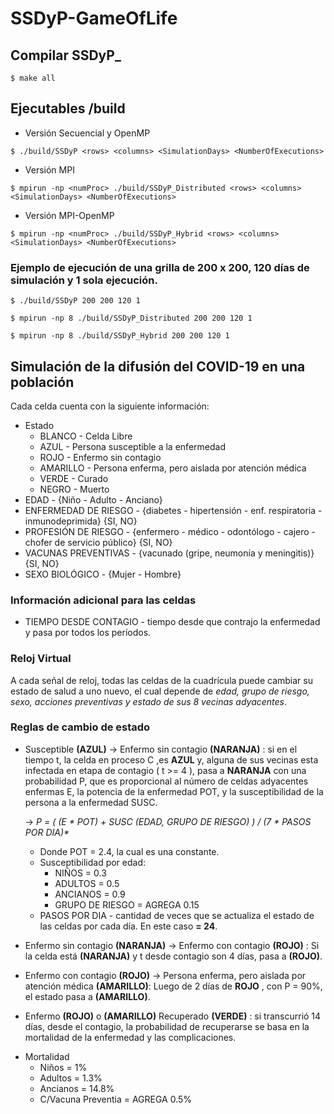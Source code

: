 # SSDyP-GameOfLife
## Compilar SSDyP_
    $ make all
## Ejecutables /build
   * Versión Secuencial y OpenMP
   
    $ ./build/SSDyP <rows> <columns> <SimulationDays> <NumberOfExecutions>
   * Versión MPI     
    
    $ mpirun -np <numProc> ./build/SSDyP_Distributed <rows> <columns> <SimulationDays> <NumberOfExecutions>
   * Versión MPI-OpenMP
    
    $ mpirun -np <numProc> ./build/SSDyP_Hybrid <rows> <columns> <SimulationDays> <NumberOfExecutions>
    
### Ejemplo de ejecución de una grilla de 200 x 200, 120 días de simulación y 1 sola ejecución.
    $ ./build/SSDyP 200 200 120 1
    
    $ mpirun -np 8 ./build/SSDyP_Distributed 200 200 120 1
    
    $ mpirun -np 8 ./build/SSDyP_Hybrid 200 200 120 1

## Simulación de la difusión del COVID-19 en una población

Cada celda cuenta con la siguiente información:
* Estado
  * BLANCO - Celda Libre
  * AZUL - Persona susceptible a la enfermedad
  * ROJO - Enfermo sin contagio
  * AMARILLO - Persona enferma, pero aislada por atención médica
  * VERDE - Curado
  * NEGRO - Muerto
* EDAD - {Niño - Adulto - Anciano}
* ENFERMEDAD DE RIESGO - {diabetes - hipertensión - enf. respiratoria - inmunodeprimida} {SI, NO}
* PROFESIÓN DE RIESGO - {enfermero - médico - odontólogo - cajero - chofer de servicio público} {SI, NO}
* VACUNAS PREVENTIVAS - {vacunado (gripe, neumonía y meningitis)} {SI, NO}
* SEXO BIOLÓGICO - {Mujer - Hombre}

### Información adicional para las celdas
* TIEMPO DESDE CONTAGIO - tiempo desde que contrajo la enfermedad y pasa por todos los períodos.

### Reloj Virtual
 
 A cada señal de reloj, todas las celdas de la cuadrícula puede cambiar su estado de salud a uno nuevo, el cual depende de
 _edad, grupo de riesgo, sexo, acciones preventivas y estado de sus 8 vecinas adyacentes_.
 
### Reglas de cambio de estado
 
 * Susceptible __(AZUL)__ -> Enfermo sin contagio __(NARANJA)__ : si en el tiempo t, la celda en proceso C ,es __AZUL__ y,
 alguna de sus vecinas esta infectada en etapa de contagio ( t >= 4 ), pasa a __NARANJA__ con una probabilidad P, que es proporcional al número de celdas adyacentes enfermas E, la potencia de la enfermedad POT, y la susceptibilidad de la persona a la enfermedad SUSC.

   -> _P = ( (E * POT) + SUSC (EDAD, GRUPO DE RIESGO) ) / (7 * PASOS POR DIA)*_
   
   - Donde POT = 2.4, la cual es una constante.
   - Susceptibilidad por edad:
     - NIÑOS = 0.3
     - ADULTOS = 0.5
     - ANCIANOS = 0.9
     - GRUPO DE RIESGO = AGREGA 0.15
   - PASOS POR DIA - cantidad de veces que se actualiza el estado de las celdas por cada día. En este caso **= 24**.
 
 * Enfermo sin contagio __(NARANJA)__ -> Enfermo con contagio __(ROJO)__ : Si la celda está __(NARANJA)__ y t desde contagio son 4 días, pasa a __(ROJO)__.
 
 * Enfermo con contagio __(ROJO)__ -> Persona enferma, pero aislada por atención médica __(AMARILLO)__: Luego de 2 días de __ROJO__ , con P = 90%, el estado pasa a __(AMARILLO)__.
 
 * Enfermo __(ROJO)__ o __(AMARILLO)__  Recuperado __(VERDE)__ : si transcurrió 14 días, desde el contagio, la probabilidad de recuperarse se basa en la mortalidad de la enfermedad y las complicaciones. 
 - Mortalidad
   - Niños = 1%
   - Adultos = 1.3%
   - Ancianos = 14.8%
   - C/Vacuna Preventia = AGREGA 0.5%
   
 
 
 
 

